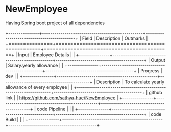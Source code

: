 # NewEmployee
Having Spring boot project of all dependencies

+---------------+-------------------------------------------------+-------------------------------------------+
| Field         | Description                                     | Outmarks                                  |
+===============+=================================================+===========================================+
| Input         | Employee Details                                |                                           |
+---------------+-------------------------------------------------+-------------------------------------------+
| Output        | Salary.yearly allowance                         |                                           |
+---------------+-------------------------------------------------+-------------------------------------------+
| Progress      | dev                                             |                                           |
+---------------+-------------------------------------------------+-------------------------------------------+
| Description   | To calculate yearly allowance of every employee |                                           |
+---------------+-------------------------------------------------+-------------------------------------------+
| github link   |                                                 | https://github.com/sathya-hue/NewEmployee |
+---------------+-------------------------------------------------+-------------------------------------------+
| code Pipeline |                                                 |                                           |
+---------------+-------------------------------------------------+-------------------------------------------+
| code Build    |                                                 |                                           |
+---------------+-------------------------------------------------+-------------------------------------------+
